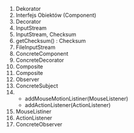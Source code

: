 1. Dekorator
2. Interfejs Obiektów (Component)
3. Decorator
4. InputStream
5. InputStream, Checksum
6. getChecksum() : Checksum
7. FileInputStream
8. ConcreteComponent
9. ConcreteDecorator
10. Composite
11. Composite
12. Observer
13. ConcreteSubject
14.
	* addMouseMotionListiner(MouseListener)
	* addActionListener(ActionListener)
15. MouseListiner
16. ActionListener
17. ConcreteObserver